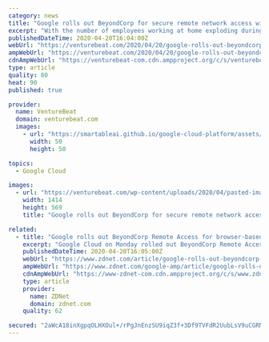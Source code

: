 ```yaml
---
category: news
title: "Google rolls out BeyondCorp for secure remote network access without a VPN"
excerpt: "With the number of employees working at home exploding during coronavirus lockdowns, Google is rolling out a new security service designed to allow remote access of internal systems without using a virtual private network. BeyondCorp Remote Access is a cloud-based security product based on a system that Google originally built for internal use ..."
publishedDateTime: 2020-04-20T16:04:00Z
webUrl: "https://venturebeat.com/2020/04/20/google-rolls-out-beyondcorp-for-secure-remote-network-access-without-a-vpn/"
ampWebUrl: "https://venturebeat.com/2020/04/20/google-rolls-out-beyondcorp-for-secure-remote-network-access-without-a-vpn/amp/"
cdnAmpWebUrl: "https://venturebeat-com.cdn.ampproject.org/c/s/venturebeat.com/2020/04/20/google-rolls-out-beyondcorp-for-secure-remote-network-access-without-a-vpn/amp/"
type: article
quality: 80
heat: 90
published: true

provider:
  name: VentureBeat
  domain: venturebeat.com
  images:
    - url: "https://smartableai.github.io/google-cloud-platform/assets/images/organizations/venturebeat.com-50x50.jpg"
      width: 50
      height: 50

topics:
  - Google Cloud

images:
  - url: "https://venturebeat.com/wp-content/uploads/2020/04/pasted-image-0-6-1-e1587375342626.png?fit=1414%2C569&strip=all"
    width: 1414
    height: 569
    title: "Google rolls out BeyondCorp for secure remote network access without a VPN"

related:
  - title: "Google rolls out BeyondCorp Remote Access for browser-based apps"
    excerpt: "Google Cloud on Monday rolled out BeyondCorp Remote Access, a new cloud-based product that allows employees to securely access their company's internal web apps from any device or any location. Amid the scramble to get employees working remotely through the COVID-19 pandemic, the new product aims to quickly provide secure access to browser ..."
    publishedDateTime: 2020-04-20T16:05:00Z
    webUrl: "https://www.zdnet.com/article/google-rolls-out-beyondcorp-remote-access-for-browser-based-apps/"
    ampWebUrl: "https://www.zdnet.com/google-amp/article/google-rolls-out-beyondcorp-remote-access-for-browser-based-apps/"
    cdnAmpWebUrl: "https://www-zdnet-com.cdn.ampproject.org/c/s/www.zdnet.com/google-amp/article/google-rolls-out-beyondcorp-remote-access-for-browser-based-apps/"
    type: article
    provider:
      name: ZDNet
      domain: zdnet.com
    quality: 62

secured: "2aWcA18inXgpqOLHXOul+/rPgJnEnzSU9iqZ3f+3Df9TVFdR2UubLsV9uCGRNMZnsaWmlCwUn19f1VRImvXOb22uWOk8CImX/TQ+QNRdUo3esDA5vx6tG3ASbJGdAGdOnnAor2bdmnqZesJI4vl2DwzFjNS3ABIy+nFFMaMpAH/yFIDH/D7pE2YzqT611ID5wqevLUGpLRmqvXjrA1mzKR7o/rysfHSA5+hSaP+u8dV9Ybox/kohrTiP12WRqJXIn5t1rmAK1mbP9/DKT6xp7tgFuFIqLE3RV4RgzqOvVysRf2fHI1bsBaGrWc+Te6mELDXwe8kB8zCBGMf02GUP1o9URQPb4ae/j7B/Yc3M4OrA4Qiodz26YfJeDFKZc/xcWb1Vp1qgI4+sD6MSFfP3zNJJvazocBhQbCjlvIXtk8JQEr8cbMCYxouOjJx+X+VQH3RL+VrcNXvckkyE3vNmZTxXUvfWcVHp24vCgvmiB+o=;Yq8H/MJX3F4RHoWAfjjiNA=="
---
```


